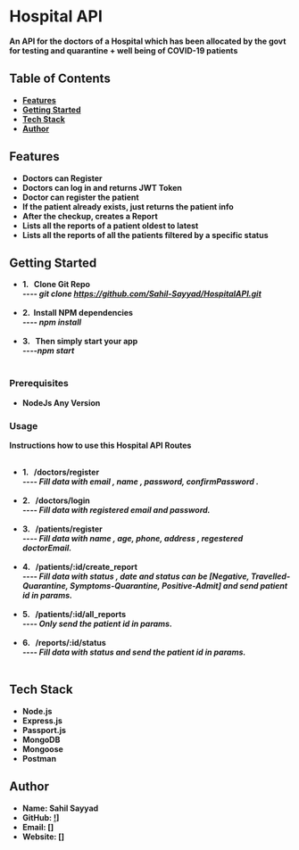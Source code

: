 # Hospital API

 <b> An API for the doctors of a Hospital which has been allocated by the
govt for testing and quarantine + well being of COVID-19 patients <b> 

## Table of Contents
-  <b> [Features](#features)</b>
-  <b> [Getting Started](#getting-started)</b>
-  <b> [Tech Stack](#Tech-Stack) </b>
-  <b> [Author](#Author)</b>

## Features
-  <b> Doctors can Register </b>
-  <b> Doctors can log in and returns JWT Token </b>
-  <b> Doctor can register the patient </b>
-  <b> If the patient already exists, just returns the patient info</b>
-  <b> After the checkup, creates a Report</b>
-  <b> Lists all the reports of a patient oldest to latest</b>
-  <b> Lists all the reports of all the patients filtered by a specific status</b>

## Getting Started
-  <b> 1. &nbsp; Clone Git Repo  </b>
    <br>----<i> git clone https://github.com/Sahil-Sayyad/HospitalAPI.git </i><br><br>
-  <b> 2.  &nbsp;Install NPM dependencies </b>
   <br>----<i> npm install</i> <br><br>
-  <b> 3. &nbsp; Then simply start your app </b>
   <br>----<i>npm start </i><br><br>


### Prerequisites
- <b>NodeJs Any Version</b>

### Usage
<b>Instructions how to use this Hospital API Routes </b> <br><br>
-  <b> 1. &nbsp; /doctors/register   </b>
    <br>----<i> Fill data with email , name , password, confirmPassword . </i><br><br>
-  <b> 2. &nbsp; /doctors/login </b>
   <br>----<i>  Fill data with registered email and password. </i><br><br>
-  <b> 3. &nbsp; /patients/register </b>
   <br>----<i>  Fill data with name , age, phone, address , regestered doctorEmail. </i><br><br>
-  <b> 4. &nbsp; /patients/:id/create_report </b>
   <br>----<i> Fill data with status , date and  status can be [Negative, Travelled-Quarantine, Symptoms-Quarantine,
Positive-Admit] and send patient id in params.</i> <br><br>
-  <b> 5. &nbsp; /patients/:id/all_reports </b>
   <br>----<i>  Only send the patient id in params. </i><br><br>
-  <b> 6. &nbsp; /reports/:id/status </b>
   <br>----<i>  Fill data with status and send the patient id in params.</i> <br><br>


## Tech Stack

-  <b> Node.js</b>
-  <b> Express.js </b>
-  <b> Passport.js </b>
-  <b> MongoDB </b>
-  <b> Mongoose </b>
-  <b> Postman </b>
## Author

- Name: Sahil Sayyad
- GitHub: [!](https://github.com/Sahil-Sayyad)]
- Email: []
- Website: []
